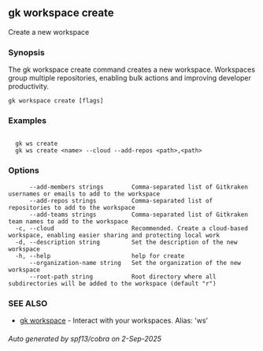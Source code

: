 ## gk workspace create

Create a new workspace

### Synopsis


  The gk workspace create command creates a new workspace. Workspaces group multiple repositories, enabling bulk actions and improving developer productivity.


```
gk workspace create [flags]
```

### Examples

```

  gk ws create
  gk ws create <name> --cloud --add-repos <path>,<path>
```

### Options

```
      --add-members strings        Comma-separated list of Gitkraken usernames or emails to add to the workspace
      --add-repos strings          Comma-separated list of repositories to add to the workspace
      --add-teams strings          Comma-separated list of Gitkraken team names to add to the workspace
  -c, --cloud                      Recommended. Create a cloud-based workspace, enabling easier sharing and protecting local work
  -d, --description string         Set the description of the new workspace
  -h, --help                       help for create
      --organization-name string   Set the organization of the new workspace
      --root-path string           Root directory where all subdirectories will be added to the workspace (default "r")
```

### SEE ALSO

* [gk workspace](gk_workspace.md)	 - Interact with your workspaces. Alias: 'ws'

###### Auto generated by spf13/cobra on 2-Sep-2025
